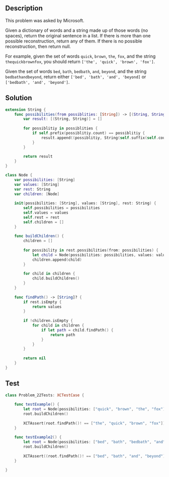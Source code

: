 ## Description

This problem was asked by Microsoft.

Given a dictionary of words and a string made up of those words (no spaces), return the original sentence in a list. If there is more than one possible reconstruction, return any of them. If there is no possible reconstruction, then return null.

For example, given the set of words `quick`, `brown`, `the`, `fox`, and the string `thequickbrownfox`, you should return `['the', 'quick', 'brown', 'fox']`.

Given the set of words `bed`, `bath`, `bedbath`, `and`, `beyond`, and the string `bedbathandbeyond`, return either `['bed', 'bath', 'and', 'beyond]` or `['bedbath', 'and', 'beyond']`.

## Solution

```swift
extension String {
    func possibilities(from possiblities: [String]) -> [(String, String)] {
        var result: [(String, String)] = []
        
        for possiblitiy in possiblities {
            if self.prefix(possiblitiy.count) == possiblitiy {
                result.append((possiblitiy, String(self.suffix(self.count - possiblitiy.count))))
            }
        }
        
        return result
    }
}

class Node {
    var possibilities: [String]
    var values: [String]
    var rest: String
    var children: [Node]
    
    init(possibilities: [String], values: [String], rest: String) {
        self.possibilities = possibilities
        self.values = values
        self.rest = rest
        self.children = []
    }
    
    func buildChildren() {
        children = []
        
        for possibility in rest.possibilities(from: possibilities) {
            let child = Node(possibilities: possibilities, values: values + [possibility.0], rest: possibility.1)
            children.append(child)
        }
        
        for child in children {
            child.buildChildren()
        }
    }
    
    func findPath() -> [String]? {
        if rest.isEmpty {
            return values
        }
        
        if !children.isEmpty {
            for child in children {
                if let path = child.findPath() {
                    return path
                }
            }
        }
        
        return nil
    }
}
```

## Test

```swift
class Problem_22Tests: XCTestCase {
    
    func testExample() {
        let root = Node(possibilities: ["quick", "brown", "the", "fox"], values: [], rest: "thequickbrownfox")
        root.buildChildren()
        
        XCTAssert(root.findPath()! == ["the", "quick", "brown", "fox"])
    }
    
    func testExample2() {
        let root = Node(possibilities: ["bed", "bath", "bedbath", "and", "beyond"], values: [], rest: "bedbathandbeyond")
        root.buildChildren()
        
        XCTAssert((root.findPath()! == ["bed", "bath", "and", "beyond"]) || (root.findPath()! == ["bedbath", "and", "beyond"]))
    }

}
```
